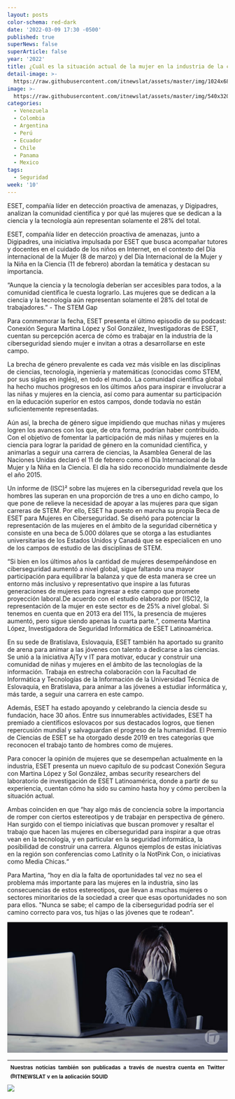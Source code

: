 ```yaml
---
layout: posts
color-schema: red-dark
date: '2022-03-09 17:30 -0500'
published: true
superNews: false
superArticle: false
year: '2022'
title: ¿Cuál es la situación actual de la mujer en la industria de la ciberseguridad?
detail-image: >-
  https://raw.githubusercontent.com/itnewslat/assets/master/img/1024x680/Ciberacoso-g.jpg
image: >-
  https://raw.githubusercontent.com/itnewslat/assets/master/img/540x320/Ciberacoso-p.jpg
categories:
  - Venezuela
  - Colombia
  - Argentina
  - Perú
  - Ecuador
  - Chile
  - Panama
  - Mexico
tags:
  - Seguridad
week: '10'
---
```

ESET, compañía líder en detección proactiva de amenazas, y Digipadres, analizan la comunidad científica y por qué las mujeres que se dedican a la ciencia y la tecnología aún representan solamente el 28% del total. 

ESET, compañía líder en detección proactiva de amenazas, junto a Digipadres, una iniciativa impulsada por ESET que busca acompañar tutores y docentes en el cuidado de los niños en Internet, en el contexto del Día internacional de la Mujer (8 de marzo) y del Día Internacional de la Mujer y la Niña en la Ciencia (11 de febrero) abordan la temática y destacan su importancia.
 
“Aunque la ciencia y la tecnología deberían ser accesibles para todos, a la comunidad científica le cuesta lograrlo. Las mujeres que se dedican a la ciencia y la tecnología aún representan solamente el 28% del total de trabajadores.” - The STEM Gap
  
Para conmemorar la fecha, ESET presenta el último episodio de su podcast: Conexión Segura  Martina López y Sol González, Investigadoras de ESET, cuentan su percepción acerca de cómo es trabajar en la industria de la ciberseguridad siendo mujer e invitan a otras a desarrollarse en este campo.

La brecha de género prevalente es cada vez más visible en las disciplinas de ciencias, tecnología, ingeniería y matemáticas (conocidas como STEM, por sus siglas en inglés), en todo el mundo. La comunidad científica global ha hecho muchos progresos en los últimos años para inspirar e involucrar a las niñas y mujeres en la ciencia, así como para aumentar su participación en la educación superior en estos campos, donde todavía no están suficientemente representadas.
 
Aún así, la brecha de género sigue impidiendo que muchas niñas y mujeres logren los avances con los que, de otra forma, podrían haber contribuido. Con el objetivo de fomentar la participación de más niñas y mujeres en la ciencia para lograr la paridad de género en la comunidad científica, y animarlas a seguir una carrera de ciencias, la Asamblea General de las Naciones Unidas declaró el 11 de febrero como el Día Internacional de la Mujer y la Niña en la Ciencia. El día ha sido reconocido mundialmente desde el año 2015.
 
Un informe de (ISC)² sobre las mujeres en la ciberseguridad revela que los hombres las superan en una proporción de tres a uno en dicho campo, lo que pone de relieve la necesidad de apoyar a las mujeres para que sigan carreras de STEM. Por ello, ESET ha puesto en marcha su propia Beca de ESET para Mujeres en Ciberseguridad. Se diseñó para potenciar la representación de las mujeres en el ámbito de la seguridad cibernética y consiste en una beca de 5.000 dólares que se otorga a las estudiantes universitarias de los Estados Unidos y Canadá que se especialicen en uno de los campos de estudio de las disciplinas de STEM.
 
“Si bien en los últimos años la cantidad de mujeres desempeñándose en ciberseguridad aumentó a nivel global, sigue faltando una mayor participación para equilibrar la balanza y que de esta manera se cree un entorno más inclusivo y representativo que inspire a las futuras generaciones de mujeres para ingresar a este campo que promete proyección laboral.De acuerdo con el estudio elaborado por (ISC)2, la representación de la mujer en este sector es de 25% a nivel global. Si tenemos en cuenta que en 2013 era del 11%, la presencia de mujeres aumentó, pero sigue siendo apenas la cuarta parte.“, comenta Martina López, Investigadora de Seguridad Informática de ESET Latinoamérica.
 
En su sede de Bratislava, Eslovaquia, ESET también ha aportado su granito de arena para animar a las jóvenes con talento a dedicarse a las ciencias. Se unió a la iniciativa AjTy v IT para motivar, educar y construir una comunidad de niñas y mujeres en el ámbito de las tecnologías de la información. Trabaja en estrecha colaboración con la Facultad de Informática y Tecnologías de la Información de la Universidad Técnica de Eslovaquia, en Bratislava, para animar a las jóvenes a estudiar informática y, más tarde, a seguir una carrera en este campo.
 
Además, ESET ha estado apoyando y celebrando la ciencia desde su fundación, hace 30 años. Entre sus innumerables actividades, ESET ha premiado a científicos eslovacos por sus destacados logros, que tienen repercusión mundial y salvaguardan el progreso de la humanidad. El Premio de Ciencias de ESET se ha otorgado desde 2019 en tres categorías que reconocen el trabajo tanto de hombres como de mujeres.
 
Para conocer la opinión de mujeres que se desempeñan actualmente en la industria, ESET presenta un nuevo capítulo de su podcast Conexión Segura con Martina López y Sol González, ambas security researchers del laboratorio de investigación de ESET Latinoamérica, donde a partir de su experiencia, cuentan cómo ha sido su camino hasta hoy y cómo perciben la situación actual.
 
Ambas coinciden en que “hay algo más de conciencia sobre la importancia de romper con ciertos estereotipos y de trabajar en perspectiva de género. Han surgido con el tiempo iniciativas que buscan promover y resaltar el trabajo que hacen las mujeres en ciberseguridad para inspirar a que otras vean en la tecnología, y en particular en la seguridad informática, la posibilidad de construir una carrera. Algunos ejemplos de estas iniciativas en la región son conferencias como Latlnity o la NotPink Con, o iniciativas como Media Chicas.“
 
Para Martina, “hoy en día la falta de oportunidades tal vez no sea el problema más importante para las mujeres en la industria, sino las consecuencias de estos estereotipos, que llevan a muchas mujeres o sectores minoritarios de la sociedad a creer que esas oportunidades no son para ellos. "Nunca se sabe; el campo de la ciberseguridad podría ser el camino correcto para vos, tus hijas o las jóvenes que te rodean".
 
![](https://raw.githubusercontent.com/itnewslat/assets/master/img/540x320/Ciberacoso-p.jpg)

<table style="height: 42px;" width="569">
<tbody>
<tr>
<td style="text-align: justify;"><sub><strong>Nuestras noticias también son publicadas a través de nuestra cuenta en Twitter <a href="https://twitter.com/itnewslat?lang=es">@ITNEWSLAT</a> y en la aplicación <a href="https://squidapp.co/en/">SQUID</a></strong></sub></td>
</tr>
</tbody>
</table>

<img src="https://tracker.metricool.com/c3po.jpg?hash=56f88a41e39ab42c063cc51676587a04"/>